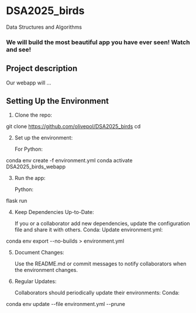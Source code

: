 # DSA2025_birds
Data Structures and Algorithms

### We will build the most beautiful app you have ever seen! Watch and see!

## Project description
Our webapp will ...

## Setting Up the Environment

1. Clone the repo:

git clone https://github.com/olivepol/DSA2025_birds
cd <repo-folder>

2. Set up the environment:

    For Python:

conda env create -f environment.yml
conda activate DSA2025_birds_webapp

3. Run the app:

    Python:

flask run


4. Keep Dependencies Up-to-Date:

    If you or a collaborator add new dependencies, update the configuration file and share it with others.
        Conda: Update environment.yml:

conda env export --no-builds > environment.yml

5. Document Changes:

    Use the README.md or commit messages to notify collaborators when the environment changes.


4. Regular Updates:

    Collaborators should periodically update their environments:
        Conda:

conda env update --file environment.yml --prune
